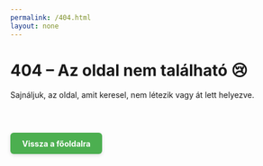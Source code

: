 ```yaml
---
permalink: /404.html
layout: none
---
```


# 404 – Az oldal nem található 😢

Sajnáljuk, az oldal, amit keresel, nem létezik vagy át lett helyezve.

<br>

<a href="https://janoskulcsar.github.io/github.io/"
   style="
    display: inline-block;
    padding: 0.75em 1.5em;
    background: #4caf50;
    color: #fff;
    border-radius: 6px;
    text-decoration: none;
    margin-top: 1em;
    font-weight: bold;
    box-shadow: 0 2px 6px #0002;
    transition: background .2s;
   "
   onmouseover="this.style.background='#388e3c'"
   onmouseout="this.style.background='#4caf50'">
Vissza a főoldalra
</a>
